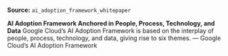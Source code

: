 **Source:** `ai_adoption_framework_whitepaper`

**AI Adoption Framework Anchored in People, Process, Technology, and Data**
Google Cloud’s AI Adoption Framework is based on the interplay of people, process, technology, and data, giving rise to six themes. — Google Cloud’s AI Adoption Framework
